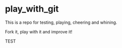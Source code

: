 # play_with_git

This is a repo for testing, playing, cheering and whining.

Fork it, play with it and improve it!

TEST
